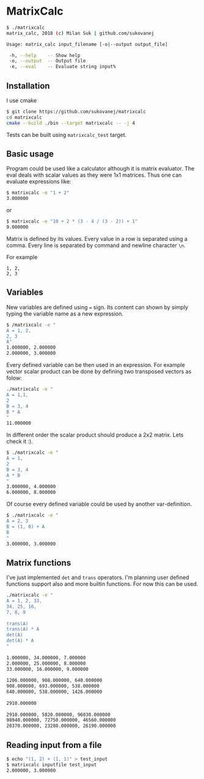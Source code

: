 # MatrixCalc

```bash
$ ./matrixcalc
matrix_calc, 2018 (c) Milan Suk | github.com/sukovanej 

Usage: matrix_calc input_filename [-o|--output output_file] 

 -h, --help    -- Show help
 -o, --output  -- Output file
 -e, --eval    -- Evaluate string input%
```

## Installation

I use cmake

```bash
$ git clone https://github.com/sukovanej/matrixcalc
cd matrixcalc
cmake --build ./bin --target matrixcalc -- -j 4
```

Tests can be built using `matrixcalc_test` target.

## Basic usage

Program could be used like a calculator although it is matrix evaluator.
The eval deals with scalar values as they were 1x1 matrices. Thus one can
evaluate expressions like:

```bash
$ matrixcalc -e "1 + 2"
3.000000
```

or 

```bash
$ matrixcalc -e "10 + 2 * (3 - 4 / (3 - 2)) + 1"
9.000000
```

Matrix is defined by its values. Every value in a row is separated using
a comma. Every line is separated by command and newline character `\n`.

For example

```
1, 2,
2, 3
```

## Variables

New variables are defined using `=` sign. Its content can shown by simply
typing the variable name as a new expression.

```bash
$ /matrixcalc -e "
A = 1, 2,
2, 3
A"
1.000000, 2.000000
2.000000, 3.000000
```

Every defined variable can be then used in an expression. For example
vector scalar product can be done by defining two transposed vectors as folow:

```bash
./matrixcalc -e "
A = 1,1,
2
B = 3, 4
B * A
"
11.000000
```

In different order the scalar product should produce a 2x2 matrix. Lets check
it :).

```bash
$ ./matrixcalc -e "
A = 1,
2
B = 3, 4
A * B
"
3.000000, 4.000000
6.000000, 8.000000
```

Of course every defined variable could be used by another var-definition.

```bash
$ ./matrixcalc -e "
A = 2, 3
B = (1, 0) + A
B
"
3.000000, 3.000000
```

## Matrix functions

I've just implemented `det` and `trans` operators. I'm planning user defined
functions support also and more builtin functions. For now this can be used.

```bash
./matrixcalc -e "
A = 1, 2, 33,
34, 25, 16,
7, 8, 9
 
trans(A)
trans(A) * A
det(A)
det(A) * A
"
 
1.000000, 34.000000, 7.000000
2.000000, 25.000000, 8.000000
33.000000, 16.000000, 9.000000
 
1206.000000, 908.000000, 640.000000
908.000000, 693.000000, 538.000000
640.000000, 538.000000, 1426.000000
 
2910.000000
 
2910.000000, 5820.000000, 96030.000000
98940.000000, 72750.000000, 46560.000000
20370.000000, 23280.000000, 26190.000000
```

## Reading input from a file

```bash
$ echo "(1, 2) + (1, 1)" > test_input
$ matrixcalc inputfile test_input
2.000000, 3.000000
```